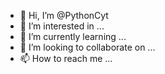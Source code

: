 - 👋 Hi, I’m @PythonCyt
- 👀 I’m interested in ...
- 🌱 I’m currently learning ...
- 💞️ I’m looking to collaborate on ...
- 📫 How to reach me ...

<!---
PythonCyt/PythonCyt is a ✨ special ✨ repository because its `README.md` (this file) appears on your GitHub profile.
You can click the Preview link to take a look at your changes.
--->
